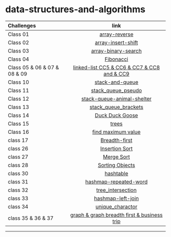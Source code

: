 # data-structures-and-algorithms


| Challenges  | link  
| :---        |    :----:
|Class 01     | [array-reverse](./array-reverse/README.md) 
|Class 02     | [array-insert-shift](./array-insert-shift/README.md) 
|Class 03     | [array-binary-search](./array-binary-search/README.md) 
|Class 04     | [Fibonacci ](./Fibonacci%20/README.md) 
|Class 05 & 06 & 07 & 08 & 09   | [linked-list CC5 & CC6 & CC7 & CC8 and & CC9 ](./linked_list/README.md) 
|Class 10     | [stack-and-queue ](./stack_and_queue/README.md) 
|Class 11     | [stack_queue_pseudo ](./stack_queue_pseudo/README.md) 
|Class 12     | [stack-queue-animal-shelter ](./stack_queue_animal_shelter/README.md) 
|Class 13     | [stack_queue_brackets ](./stack_queue_brackets/README.md) 
|Class 14     | [Duck Duck Goose ](./Duck_Duck_Goose/README.md) 
|Class 15     | [trees ](./Trees/README.md) 
|Class 16     | [find maximum value ](./Trees/Max_tree.md) 
|class 17     | [Breadth-first ](./Challenge17/README.md) 
|class 26     | [Insertion Sort ](./Insertion_Sort/README.md) 
|class 27     | [Merge Sort ](./Merge_Sort/README.md) 
|class 28     | [Sorting Objects ](./Sorting_Objects/README.md) 
|class 30     | [hashtable ](./Hashtable/README.md) 
|class 31     | [hashmap-repeated-word ](./repeated_word/README.md) 
|class 32     | [tree_intersection ](./tree_intersection/README.md) 
|class 33     | [hashmap-left-join ](./hashmap_left_join/README.md) 
|class 34     | [unique_charactor ](./unique_charactor/README.md) 
|class 35 & 36 & 37 | [graph & graph breadth first & business trip](./Graph/README.md) 


















---